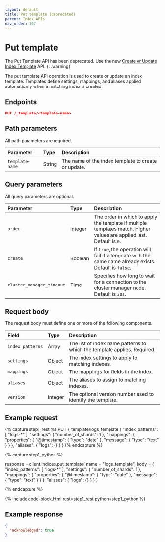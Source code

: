 ```yaml
---
layout: default
title: Put template (deprecated)
parent: Index APIs
nav_order: 107
---
```


# Put template

The Put Template API has been deprecated. Use the new [Create or Update Index Template]({{site.url}}{{site.baseurl}}/api-reference/index-apis/create-index-template/) API.
{: .warning}

The put template API operation is used to create or update an index template. Templates define settings, mappings, and aliases applied automatically when a matching index is created.

## Endpoints

```json
PUT /_template/<template-name>
```

## Path parameters

All path parameters are required.

| Parameter       | Type   | Description                                     |
| :-------------- | :----- | :---------------------------------------------- |
| `template-name` | String | The name of the index template to create or update. |

## Query parameters

All query parameters are optional.

| Parameter        | Type    | Description                                                                                                       |
| :--------------- | :------ | :---------------------------------------------------------------------------------------------------------------- |
| `order`          | Integer | The order in which to apply the template if multiple templates match. Higher values are applied last. Default is `0`. |
| `create`         | Boolean | If `true`, the operation will fail if a template with the same name already exists. Default is `false`.             |
| `cluster_manager_timeout` | Time    | Specifies how long to wait for a connection to the cluster manager node. Default is `30s`.                                        |

## Request body

The request body must define one or more of the following components.

| Field            | Type   | Description                                                          |
| :--------------- | :----- | :------------------------------------------------------------------- |
| `index_patterns` | Array  | The list of index name patterns to which the template applies. Required. |
| `settings`       | Object | The index settings to apply to matching indexes.                         |
| `mappings`       | Object | The mappings for fields in the index.                                    |
| `aliases`        | Object | The aliases to assign to matching indexes.                               |
| `version`        | Integer          | The optional version number used to identify the template.                   |

## Example request

<!-- spec_insert_start
component: example_code
rest: PUT /_template/logs_template
body: |
{
  "index_patterns": ["logs-*"],
  "settings": {
    "number_of_shards": 1
  },
  "mappings": {
    "properties": {
      "@timestamp": { "type": "date" },
      "message": { "type": "text" }
    }
  },
  "aliases": {
    "logs": {}
  }
}
-->
{% capture step1_rest %}
PUT /_template/logs_template
{
  "index_patterns": [
    "logs-*"
  ],
  "settings": {
    "number_of_shards": 1
  },
  "mappings": {
    "properties": {
      "@timestamp": {
        "type": "date"
      },
      "message": {
        "type": "text"
      }
    }
  },
  "aliases": {
    "logs": {}
  }
}
{% endcapture %}

{% capture step1_python %}


response = client.indices.put_template(
  name = "logs_template",
  body =   {
    "index_patterns": [
      "logs-*"
    ],
    "settings": {
      "number_of_shards": 1
    },
    "mappings": {
      "properties": {
        "@timestamp": {
          "type": "date"
        },
        "message": {
          "type": "text"
        }
      }
    },
    "aliases": {
      "logs": {}
    }
  }
)

{% endcapture %}

{% include code-block.html
    rest=step1_rest
    python=step1_python %}
<!-- spec_insert_end -->

## Example response

```json
{
  "acknowledged": true
}
```
